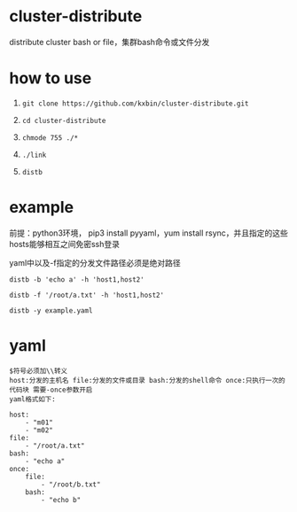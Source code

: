 # cluster-distribute
distribute cluster bash or file，集群bash命令或文件分发

# how to use
1. ``git clone https://github.com/kxbin/cluster-distribute.git``


2. ``cd cluster-distribute``


3. ``chmode 755 ./*``


4. ``./link``


5. ``distb``


# example
前提：python3环境， pip3 install pyyaml，yum install rsync，并且指定的这些hosts能够相互之间免密ssh登录

yaml中以及-f指定的分发文件路径必须是绝对路径


``distb -b 'echo a' -h 'host1,host2'``


``distb -f '/root/a.txt' -h 'host1,host2'``


``distb -y example.yaml``

# yaml
```
$符号必须加\\转义 
host:分发的主机名 file:分发的文件或目录 bash:分发的shell命令 once:只执行一次的代码块 需要-once参数开启
yaml格式如下:

host:
    - "m01"
    - "m02"
file:
    - "/root/a.txt"
bash:
    - "echo a"
once:
    file:
        - "/root/b.txt"
    bash:
        - "echo b"
```
